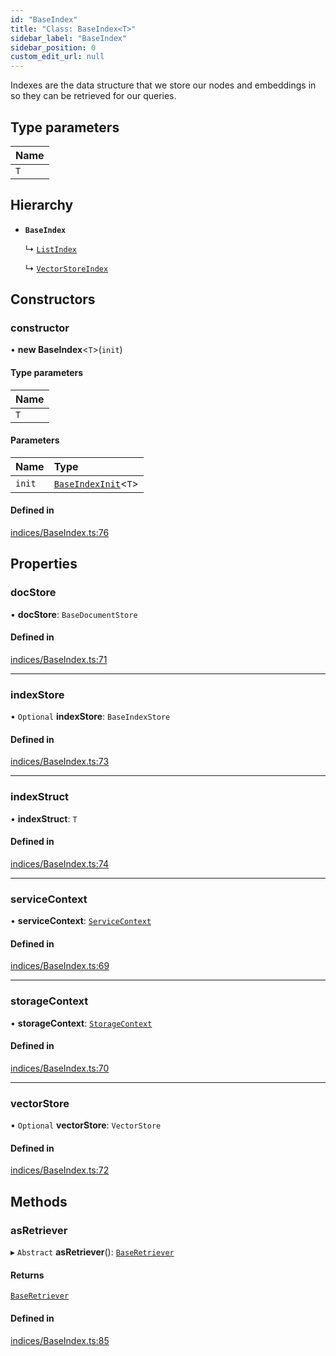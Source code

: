 ```yaml
---
id: "BaseIndex"
title: "Class: BaseIndex<T>"
sidebar_label: "BaseIndex"
sidebar_position: 0
custom_edit_url: null
---
```


Indexes are the data structure that we store our nodes and embeddings in so
they can be retrieved for our queries.

## Type parameters

| Name |
| :------ |
| `T` |

## Hierarchy

- **`BaseIndex`**

  ↳ [`ListIndex`](ListIndex.md)

  ↳ [`VectorStoreIndex`](VectorStoreIndex.md)

## Constructors

### constructor

• **new BaseIndex**<`T`\>(`init`)

#### Type parameters

| Name |
| :------ |
| `T` |

#### Parameters

| Name | Type |
| :------ | :------ |
| `init` | [`BaseIndexInit`](../interfaces/BaseIndexInit.md)<`T`\> |

#### Defined in

[indices/BaseIndex.ts:76](https://github.com/run-llama/LlamaIndexTS/blob/f264211/packages/core/src/indices/BaseIndex.ts#L76)

## Properties

### docStore

• **docStore**: `BaseDocumentStore`

#### Defined in

[indices/BaseIndex.ts:71](https://github.com/run-llama/LlamaIndexTS/blob/f264211/packages/core/src/indices/BaseIndex.ts#L71)

___

### indexStore

• `Optional` **indexStore**: `BaseIndexStore`

#### Defined in

[indices/BaseIndex.ts:73](https://github.com/run-llama/LlamaIndexTS/blob/f264211/packages/core/src/indices/BaseIndex.ts#L73)

___

### indexStruct

• **indexStruct**: `T`

#### Defined in

[indices/BaseIndex.ts:74](https://github.com/run-llama/LlamaIndexTS/blob/f264211/packages/core/src/indices/BaseIndex.ts#L74)

___

### serviceContext

• **serviceContext**: [`ServiceContext`](../interfaces/ServiceContext.md)

#### Defined in

[indices/BaseIndex.ts:69](https://github.com/run-llama/LlamaIndexTS/blob/f264211/packages/core/src/indices/BaseIndex.ts#L69)

___

### storageContext

• **storageContext**: [`StorageContext`](../interfaces/StorageContext.md)

#### Defined in

[indices/BaseIndex.ts:70](https://github.com/run-llama/LlamaIndexTS/blob/f264211/packages/core/src/indices/BaseIndex.ts#L70)

___

### vectorStore

• `Optional` **vectorStore**: `VectorStore`

#### Defined in

[indices/BaseIndex.ts:72](https://github.com/run-llama/LlamaIndexTS/blob/f264211/packages/core/src/indices/BaseIndex.ts#L72)

## Methods

### asRetriever

▸ `Abstract` **asRetriever**(): [`BaseRetriever`](../interfaces/BaseRetriever.md)

#### Returns

[`BaseRetriever`](../interfaces/BaseRetriever.md)

#### Defined in

[indices/BaseIndex.ts:85](https://github.com/run-llama/LlamaIndexTS/blob/f264211/packages/core/src/indices/BaseIndex.ts#L85)
